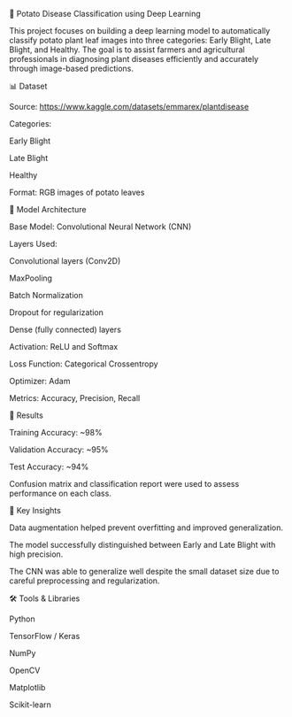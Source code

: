 🥔 Potato Disease Classification using Deep Learning

This project focuses on building a deep learning model to automatically classify potato plant leaf images into three categories: Early Blight, Late Blight, 
and Healthy. The goal is to assist farmers and agricultural professionals in diagnosing plant diseases efficiently and accurately through image-based predictions.

📊 Dataset

Source: https://www.kaggle.com/datasets/emmarex/plantdisease

Categories:

Early Blight

Late Blight

Healthy

Format: RGB images of potato leaves

🧠 Model Architecture

Base Model: Convolutional Neural Network (CNN)

Layers Used:

Convolutional layers (Conv2D)

MaxPooling

Batch Normalization

Dropout for regularization

Dense (fully connected) layers

Activation: ReLU and Softmax

Loss Function: Categorical Crossentropy

Optimizer: Adam

Metrics: Accuracy, Precision, Recall

🚀 Results

Training Accuracy: ~98%

Validation Accuracy: ~95%

Test Accuracy: ~94%

Confusion matrix and classification report were used to assess performance on each class.

📌 Key Insights

Data augmentation helped prevent overfitting and improved generalization.

The model successfully distinguished between Early and Late Blight with high precision.

The CNN was able to generalize well despite the small dataset size due to careful preprocessing and regularization.

🛠️ Tools & Libraries

Python

TensorFlow / Keras

NumPy

OpenCV

Matplotlib

Scikit-learn


